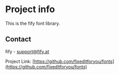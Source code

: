 # Project info

This is the fify font library.

## Contact

fify - support@fify.at

Project Link: [https://github.com/fixeditforyou/fonts](https://github.com/fixeditforyou/fonts)

